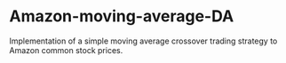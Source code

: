 # Amazon-moving-average-DA
Implementation of a simple moving average crossover trading strategy to Amazon common stock prices.

